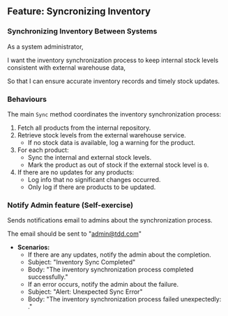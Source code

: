 ## Feature: Syncronizing Inventory

### Synchronizing Inventory Between Systems

As a system administrator,

I want the inventory synchronization process to keep internal stock levels consistent with external warehouse data,

So that I can ensure accurate inventory records and timely stock updates.

### Behaviours

The main `Sync` method coordinates the inventory synchronization process:

1. Fetch all products from the internal repository.
1. Retrieve stock levels from the external warehouse service.
   - If no stock data is available, log a warning for the product.
1. For each product:
   - Sync the internal and external stock levels.
   - Mark the product as out of stock if the external stock level is `0`.
1. If there are no updates for any products:
   - Log info that no significant changes occurred.
   - Only log if there are products to be updated.

### Notify Admin feature (Self-exercise)

Sends notifications email to admins about the synchronization process.

The email should be sent to "admin@tdd.com"

- **Scenarios:**
  - If there are any updates, notify the admin about the completion.
  - Subject: "Inventory Sync Completed"
  - Body: "The inventory synchronization process completed successfully."
  - If an error occurs, notify the admin about the failure.
  - Subject: "Alert: Unexpected Sync Error"
  - Body: "The inventory synchronization process failed unexpectedly: <error>."
